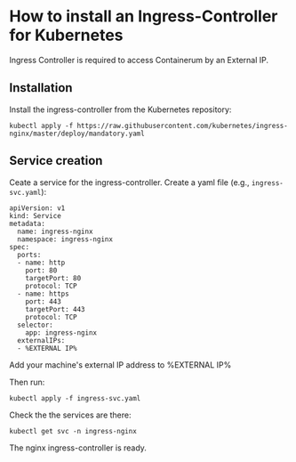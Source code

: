 # How to install an Ingress-Controller for Kubernetes

Ingress Controller is required to access Containerum by an External IP. 

## Installation
Install the ingress-controller from the Kubernetes repository:
```
kubectl apply -f https://raw.githubusercontent.com/kubernetes/ingress-nginx/master/deploy/mandatory.yaml
```

## Service creation
Ceate a service for the ingress-controller. Create a yaml file (e.g., `ingress-svc.yaml`):

```
apiVersion: v1
kind: Service
metadata:
  name: ingress-nginx
  namespace: ingress-nginx
spec:
  ports:
  - name: http
    port: 80
    targetPort: 80
    protocol: TCP
  - name: https
    port: 443
    targetPort: 443
    protocol: TCP
  selector:
    app: ingress-nginx
  externalIPs:
  - %EXTERNAL IP%
  ```
Add your machine's external IP address to %EXTERNAL IP%

Then run:
```
kubectl apply -f ingress-svc.yaml
```

Check the the services are there:
```
kubectl get svc -n ingress-nginx
```

The nginx ingress-controller is ready.
